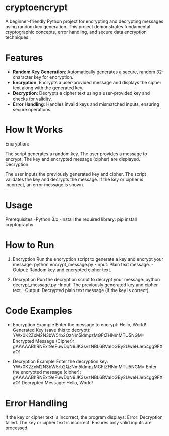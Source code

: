 # cryptoencrypt
A beginner-friendly Python project for encrypting and decrypting messages using random key generation. This project demonstrates fundamental cryptographic concepts, error handling, and secure data encryption techniques.
# Features
- **Random Key Generation**: Automatically generates a secure, random 32-character key for encryption.
- **Encryption**: Encrypts a user-provided message and displays the cipher text along with the generated key.
- **Decryption**: Decrypts a cipher text using a user-provided key and checks for validity.
- **Error Handling**: Handles invalid keys and mismatched inputs, ensuring secure operations.

# How It Works
Encryption:

The script generates a random key.
The user provides a message to encrypt.
The key and encrypted message (cipher) are displayed.
Decryption:

The user inputs the previously generated key and cipher.
The script validates the key and decrypts the message.
If the key or cipher is incorrect, an error message is shown.

# Usage
Prerequisites
-Python 3.x
-Install the required library:
   pip install cryptography

# How to Run
1. Encryption
   Run the encryption script to generate a key and encrypt your message:
     python encrypt_message.py
   -Input: Plain text message.
   -Output: Random key and encrypted cipher text.

2. Decryption
   Run the decryption script to decrypt your message:
     python decrypt_message.py
   -Input: The previously generated key and cipher text.
   -Output: Decrypted plain text message (if the key is correct).

# Code Examples
- Encryption Example
  Enter the message to encrypt: Hello, World!
  Generated Key (save this to decrypt): YWx0K2ZxM2N3bW5rb2QzNm5ldmpzMGFtZHNmMTU5NGM=
  Encrypted Message (Cipher): gAAAAABhRNExr9eFuwDqN9JK3svzNBL6BVaIoGBy2UweHJeb4gg9FXaO1

- Decryption Example
  Enter the decryption key: YWx0K2ZxM2N3bW5rb2QzNm5ldmpzMGFtZHNmMTU5NGM=
  Enter the encrypted message (cipher): gAAAAABhRNExr9eFuwDqN9JK3svzNBL6BVaIoGBy2UweHJeb4gg9FXaO1
  Decrypted Message: Hello, World!

# Error Handling
 If the key or cipher text is incorrect, the program displays:
  Error: Decryption failed. The key or cipher text is incorrect.
 Ensures only valid inputs are processed.


  



   
